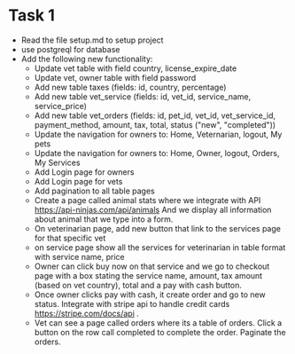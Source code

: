 # Task 1

- Read the file setup.md to setup project
- use postgreql for database
- Add the following new functionality:
  - Update vet table with field country, license_expire_date
  - Update vet, owner table with field password
  - Add new table taxes (fields: id, country, percentage)
  - Add new table vet_service (fields: id, vet_id, service_name, service_price)
  - Add new table vet_orders (fields: id, pet_id, vet_id, vet_service_id, payment_method, amount, tax, total, status ("new", "completed"))
  - Update the navigation for owners to: Home, Veternarian, logout, My pets
  - Update the navigation for owners to: Home, Owner, logout, Orders, My Services
  - Add Login page for owners
  - Add Login page for vets
  - Add pagination to all table pages
  - Create a page called animal stats where we integrate with API https://api-ninjas.com/api/animals
    And we display all information about animal that we type into a form.
  - On veterinarian page, add new button that link to the services page for that specific vet
  - on service page show all the services for veterinarian in table format with service name, price
  - Owner can click buy now on that service and we go to checkout page with a box stating the service name, amount, tax amount (based on vet country), total and a pay with cash button.
  - Once owner clicks pay with cash, it create order and go to new status. Integrate with stripe api to handle credit cards https://stripe.com/docs/api .
  - Vet can see a page called orders where its a table of orders. Click a button on the row call completed to complete the order. Paginate the orders.
